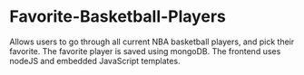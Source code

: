 # Favorite-Basketball-Players
Allows users to go through all current NBA basketball players, and pick their favorite. The favorite player is saved using mongoDB. The frontend uses nodeJS and embedded JavaScript templates.
